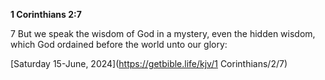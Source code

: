 **1 Corinthians 2:7**

7 But we speak the wisdom of God in a mystery, even the hidden wisdom, which God ordained before the world unto our glory:

[Saturday 15-June, 2024](https://getbible.life/kjv/1 Corinthians/2/7)

